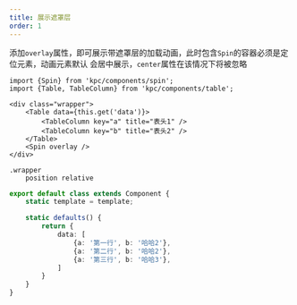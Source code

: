 ```yaml
---
title: 展示遮罩层
order: 1
---
```


添加`overlay`属性，即可展示带遮罩层的加载动画，此时包含`Spin`的容器必须是定位元素，动画元素默认
会居中展示，`center`属性在该情况下将被忽略

```vdt
import {Spin} from 'kpc/components/spin';
import {Table, TableColumn} from 'kpc/components/table';

<div class="wrapper">
    <Table data={this.get('data')}>
        <TableColumn key="a" title="表头1" />
        <TableColumn key="b" title="表头2" />
    </Table>
    <Spin overlay />
</div>
```

```styl
.wrapper
    position relative
```

```ts
export default class extends Component {
    static template = template;

    static defaults() {
        return {
            data: [
                {a: '第一行', b: '哈哈2'}, 
                {a: '第二行', b: '哈哈2'},
                {a: '第三行', b: '哈哈3'},
            ]
        }
    }
}
```
